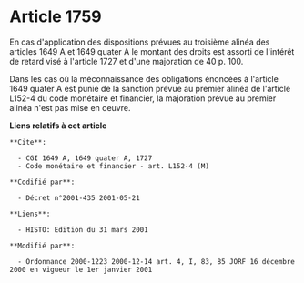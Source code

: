 # Article 1759

En cas d'application des dispositions prévues au troisième alinéa des articles 1649 A et 1649 quater A le montant des droits
est assorti de l'intérêt de retard visé à l'article 1727 et d'une majoration de 40 p. 100.

Dans les cas où la méconnaissance des obligations énoncées à l'article 1649 quater A est punie de la sanction prévue au
premier alinéa de l'article L152-4 du code monétaire et financier, la majoration prévue au premier alinéa n'est pas mise en
oeuvre.

**Liens relatifs à cet article**

	**Cite**:

	  - CGI 1649 A, 1649 quater A, 1727
	  - Code monétaire et financier - art. L152-4 (M)

	**Codifié par**:

	  - Décret n°2001-435 2001-05-21

	**Liens**:

	  - HISTO: Edition du 31 mars 2001

	**Modifié par**:

	  - Ordonnance 2000-1223 2000-12-14 art. 4, I, 83, 85 JORF 16 décembre 2000 en vigueur le 1er janvier 2001
